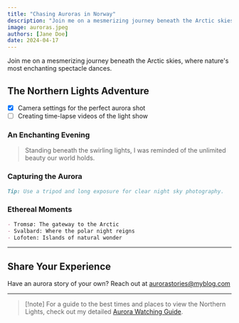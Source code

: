```yaml
---
title: "Chasing Auroras in Norway"
description: "Join me on a mesmerizing journey beneath the Arctic skies, where nature's most enchanting spectacle dances."
image: auroras.jpeg
authors: [Jane Doe]
date: 2024-04-17
---
```


Join me on a mesmerizing journey beneath the Arctic skies, where nature's most enchanting spectacle dances.

## The Northern Lights Adventure

- [x] Camera settings for the perfect aurora shot
- [ ] Creating time-lapse videos of the light show

### An Enchanting Evening

> Standing beneath the swirling lights, I was reminded of the unlimited beauty our world holds.

### Capturing the Aurora

```markdown
Tip: Use a tripod and long exposure for clear night sky photography.
```

### Ethereal Moments

```markdown
- Tromsø: The gateway to the Arctic
- Svalbard: Where the polar night reigns
- Lofoten: Islands of natural wonder
```

---

## Share Your Experience

Have an aurora story of your own? Reach out at [aurorastories@myblog.com](mailto:aurorastories@myblog.com)

---

> [!note] For a guide to the best times and places to view the Northern Lights, check out my detailed [Aurora Watching Guide](/blog/aurora-watching-guide).
